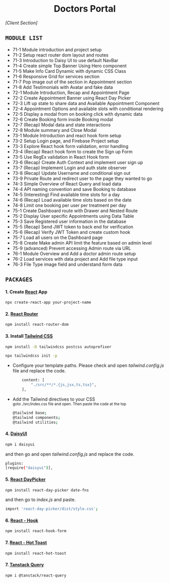 <div align='center'>

# Doctors Portal
</div>

<p align='left'><i>[Client Section]</i></p>

## `MODULE LIST`
- 71-1 Module introduction and project setup
- 71-2 Setup react router dom layout and routes
- 71-3 Introduction to Daisy UI to use default NavBar
- 71-4 Create simple Top Banner Using Hero component
- 71-5 Make Info Card Dynamic with dynamic CSS Class
- 71-6 Responsive Grid for services section
- 71-7 Pop image out of the section in Appointment section
- 71-8 Add Testimonials with Avatar and fake data
- 72-1 Module Introduction, Recap and Appointment Page
- 72-2 Create Appointment Banner using React Day Picker
- 72-3 Lift up state to share data and Available Appointment Component
- 72-4 Appointment Options and available slots with conditional rendering
- 72-5 Display a modal from on booking click with dynamic data
- 72-6 Create Booking form inside Booking modal
- 72-7 (Recap) Modal data and state interactions
- 72-8 Module summary and Close Modal
- 73-1 Module Introduction and react hook form setup
- 73-2 Setup Login page, and Firebase Project setup
- 73-3 Explore React hook form validation, error handling
- 73-4 (Recap) React hook form to create the Sign up Form
- 73-5 Use RegEx validation in React Hook form
- 73-6 (Recap) Create Auth Context and implement user sign up
- 73-7 (Recap) Implement Login and auth state observer
- 73-8 (Recap) Update Username and conditional sign out
- 73-9 Private Route and redirect user to the page they wanted to go
- 74-3 Simple Overview of React Query and load data
- 74-4 API naming convention and save Booking to database
- 74-5 (Interesting) Find available time slots for a day
- 74-6 (Recap) Load available time slots based on the date
- 74-8 Limit one booking per user per treatment per day
- 75-1 Create Dashboard route with Drawer and Nested Route
- 75-2 Display User specific Appointments using Data Table
- 75-3 Save Registered user information in the database
- 75-5 (Recap) Send JWT token to back end for verification
- 75-6 (Recap) Verify JWT Token and create custom hook
- 75-7 Load all users on the Dashboard page
- 75-8 Create Make admin API limit the feature based on admin level
- 75-9 (advanced) Prevent accessing Admin route via URL
- 76-1 Module Overview and Add a doctor admin route setup
- 76-2 Load services with data project and Add file type input
- 76-3 File Type image field and understand form data
## `PACKAGES`
#### 1. Create [React](https://reactjs.org/) App
```bash
npx create-react-app your-project-name
```

#### 2. [React Router](https://reactrouter.com/en/main)
```bash
npm install react-router-dom
```


#### 3. Install [Tailwind CSS]((https://tailwindcss.com/docs/guides/create-react-app))
```bash
npm install -D tailwindcss postcss autoprefixer

npx tailwindcss init -p
```

- Configure your template paths.
  Please check and open <i>tailwind.config.js</i> file and replace the code.
    ```bash
        content: [
            "./src/**/*.{js,jsx,ts,tsx}",
        ],
    ```

- Add the Tailwind directives to your CSS <br>
<small>goto ./src/index.css file and open. Then paste the code at the top</small>
    ```bash
    @tailwind base;
    @tailwind components;
    @tailwind utilities;
    ```

#### 4. [DaisyUI](https://daisyui.com/)
```bash
npm i daisyui
```
and then go and open <i>tailwind.config.js</i> and replace the code.

```bash
plugins:
[require("daisyui")],
```

#### 5. [React DayPicker](https://react-day-picker.js.org/)
```bash
npm install react-day-picker date-fns
```

and then go to <i>index.js</i> and paste.
```bash
import 'react-day-picker/dist/style.css';
```


#### 6. [React - Hook](https://react-hook-form.com/)
```bash
npm install react-hook-form
```

#### 7. [React - Hot Toast](https://react-hot-toast.com/docs)
```bash
npm install react-hot-toast
```


#### 7. [Tanstack Query](https://tanstack.com/)
```bash
npm i @tanstack/react-query
```


